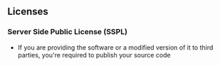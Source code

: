## Licenses

### Server Side Public License (SSPL)

- If you are providing the software or a modified version of it to third parties, you're required to publish your source code
